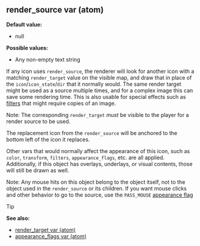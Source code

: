 ## render_source var (atom)

<!-- -->
**Default value:**
+   null
<!-- -->
**Possible values:**
+   Any non-empty text string


If any icon uses `render_source`, the renderer will look for
another icon with a matching `render_target` value on the visible map,
and draw that in place of the `icon`/`icon_state`/`dir` that it normally
would. The same render target might be used as a source multiple times,
and for a complex image this can save some rendering time. This is also
usable for special effects such as [filters](/ref/notes/filters.md)  that
might require copies of an image. 

Note: The corresponding
`render_target` *must* be visible to the player for a render source to
be used. 

The replacement icon from the `render_source` will be
anchored to the bottom left of the icon it replaces. 

Other vars
that would normally affect the appearance of this icon, such as `color`,
`transform`, `filters`, `appearance_flags`, etc. are all applied.
Additionally, if this object has overlays, underlays, or visual
contents, those will still be drawn as well. 

Note: Any mouse
hits on this object belong to the object itself, not to the object used
in the `render_source` or its children. If you want mouse clicks and
other behavior to go to the source, use the `PASS_MOUSE` [appearance
flag](/ref/atom/var/appearance_flags.md) 

> [!TIP] 
> **See also:**
> +   [render_target var (atom)](/ref/atom/var/render_target.md) 
> +   [appearance_flags var (atom)](/ref/atom/var/appearance_flags.md) 